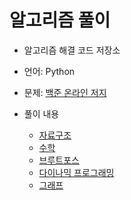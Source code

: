 # 알고리즘 풀이
- 알고리즘 해결 코드 저장소
- 언어: Python
- 문제: [백준 온라인 저지](https://www.acmicpc.net/workbook/top)

- 풀이 내용
    - [자료구조]()
    - [수학]()
    - [브루트포스]()
    - [다이나믹 프로그래밍]()
    - [그래프]()
